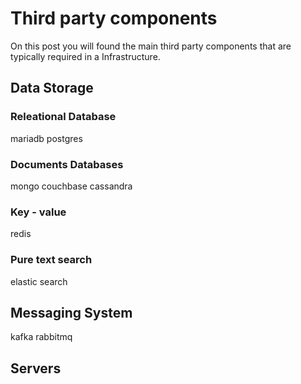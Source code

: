 Third party components
========================

On this post you will found the main third party components that are typically required in a Infrastructure.

## Data Storage
### Releational Database
 mariadb
 postgres
### Documents Databases
 mongo
 couchbase
 cassandra
### Key - value
 redis
### Pure text search
 elastic search

## Messaging System
 kafka
 rabbitmq

## Servers